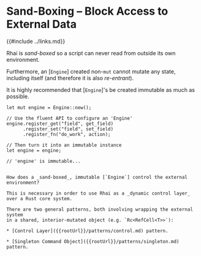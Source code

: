 Sand-Boxing &ndash; Block Access to External Data
================================================

{{#include ../links.md}}

Rhai is _sand-boxed_ so a script can never read from outside its own environment.

Furthermore, an [`Engine`] created non-`mut` cannot mutate any state, including itself
(and therefore it is also _re-entrant_).

It is highly recommended that [`Engine`]'s be created immutable as much as possible.

```rust,no_run
let mut engine = Engine::new();

// Use the fluent API to configure an 'Engine'
engine.register_get("field", get_field)
      .register_set("field", set_field)
      .register_fn("do_work", action);

// Then turn it into an immutable instance
let engine = engine;

// 'engine' is immutable...
```


```admonish tip.small "Tip: Use Rhai to control external environment"

How does a _sand-boxed_, immutable [`Engine`] control the external environment?

This is necessary in order to use Rhai as a _dynamic control layer_ over a Rust core system.

There are two general patterns, both involving wrapping the external system
in a shared, interior-mutated object (e.g. `Rc<RefCell<T>>`):

* [Control Layer]({{rootUrl}}/patterns/control.md) pattern.

* [Singleton Command Object]({{rootUrl}}/patterns/singleton.md) pattern.
```
